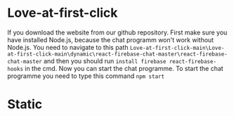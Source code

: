 # Love-at-first-click

If you download the website from our github repository. First make sure you have installed Node.js, because the chat programm won't work without Node.js. You need to navigate to this path `Love-at-first-click-main\Love-at-first-click-main\dynamic\react-firebase-chat-master\react-firebase-chat-master` and then you should run `install firebase react-firebase-hooks` in the cmd. Now you can start the chat programme. To start the chat programme you need to type this command `npm start`

# Static
